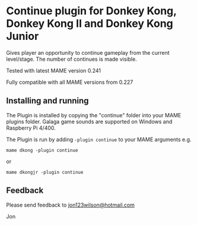 # **Continue plugin for Donkey Kong, Donkey Kong II and Donkey Kong Junior** #

Gives player an opportunity to continue gameplay from the current level/stage.  The number of continues is made visible.

Tested with latest MAME version 0.241

Fully compatible with all MAME versions from 0.227

  
## Installing and running
 
The Plugin is installed by copying the "continue" folder into your MAME plugins folder.
Galaga game sounds are supported on Windows and Raspberry Pi 4/400.

The Plugin is run by adding `-plugin continue` to your MAME arguments e.g.

```mame dkong -plugin continue```  

or

```mame dkongjr -plugin continue```  

## Feedback

Please send feedback to jon123wilson@hotmail.com

Jon

